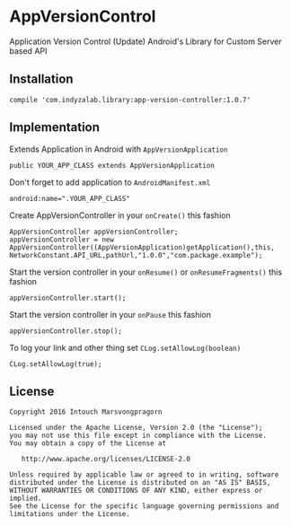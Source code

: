 # AppVersionControl
Application Version Control (Update) Android's Library for Custom Server based API

## Installation

    compile 'com.indyzalab.library:app-version-controller:1.0.7'

## Implementation

Extends Application in Android with `AppVersionApplication`

    public YOUR_APP_CLASS extends AppVersionApplication
    
Don't forget to add application to `AndroidManifest.xml`
   
    android:name=".YOUR_APP_CLASS"

Create AppVersionController in your `onCreate()` this fashion

    AppVersionController appVersionController;
    appVersionController = new AppVersionController((AppVersionApplication)getApplication(),this, NetworkConstant.API_URL,pathUrl,"1.0.0","com.package.example");

Start the version controller in your `onResume()` or `onResumeFragments()` this fashion

    appVersionController.start();
    
Start the version controller in your `onPause` this fashion

    appVersionController.stop();
    
To log your link and other thing set `CLog.setAllowLog(boolean)`

    CLog.setAllowLog(true);
    
## License
	Copyright 2016 Intouch Marsvongpragorn
	
	Licensed under the Apache License, Version 2.0 (the "License");
	you may not use this file except in compliance with the License.
	You may obtain a copy of the License at
	
	   http://www.apache.org/licenses/LICENSE-2.0
	
	Unless required by applicable law or agreed to in writing, software
	distributed under the License is distributed on an "AS IS" BASIS,
	WITHOUT WARRANTIES OR CONDITIONS OF ANY KIND, either express or implied.
	See the License for the specific language governing permissions and
	limitations under the License.
